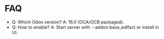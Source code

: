# FAQ

- Q: Which Odoo version? A: 16.0 (OCA/OCB packaged).
- Q: How to enable? A: Start server with --addon base_edifact or install in UI.
